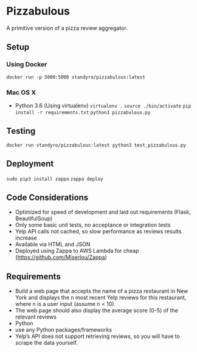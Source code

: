 # Pizzabulous

A primitive version of a pizza review aggregator.

## Setup

### Using Docker

`docker run -p 5000:5000 standyro/pizzabulous:latest`

### Mac OS X

- Python 3.6 (Using virtualenv)
`virtualenv .`
`source ./bin/activate`
`pip install -r requirements.txt`
`python3 pizzabulous.py`

## Testing

`docker run standyro/pizzabulous:latest python3 test_pizzabulous.py`

## Deployment

`sudo pip3 install zappa`
`zappa deploy`

## Code Considerations

- Optimized for speed of development and laid out requirements (Flask, BeautifulSoup)
- Only some basic unit tests, no acceptance or integration tests
- Yelp API calls not cached, so slow performance as reviews results increase
- Available via HTML and JSON
- Deployed using Zappa to AWS Lambda for cheap (https://github.com/Miserlou/Zappa)

## Requirements

- Build a web page that accepts the name of a pizza restaurant in New York and displays the n most recent Yelp reviews for this restaurant, where n is a user input (assume n < 10).
- The web page should also display the average score (0-5) of the relevant reviews
- Python
- use any Python packages/frameworks
- Yelp’s API does not support retrieving reviews, so you will have to scrape the data yourself.
